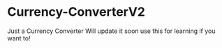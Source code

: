 # Currency-ConverterV2
 Just a Currency Converter
Will update it soon
use this for learning if you want to!
